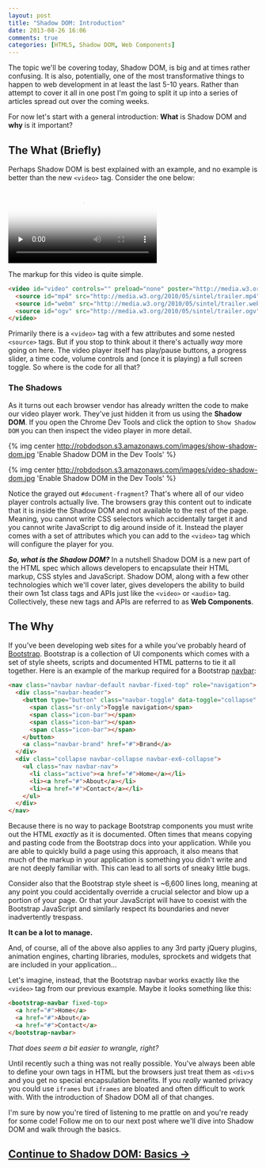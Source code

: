 ```yaml
---
layout: post
title: "Shadow DOM: Introduction"
date: 2013-08-26 16:06
comments: true
categories: [HTML5, Shadow DOM, Web Components]
---
```


The topic we'll be covering today, Shadow DOM, is big and at times rather confusing. It is also, potentially, one of the most transformative things to happen to web development in at least the last 5-10 years. Rather than attempt to cover it all in one post I'm going to split it up into a series of articles spread out over the coming weeks.

For now let's start with a general introduction: **What** is Shadow DOM and **why** is it important?

<!--more-->

## The What (Briefly) <a href="#" id="the-what"></a>

Perhaps Shadow DOM is best explained with an example, and no example is better than the new `<video>` tag. Consider the one below:

<video id="video" controls="" preload="none" poster="http://media.w3.org/2010/05/sintel/poster.png">
  <source id="mp4" src="http://media.w3.org/2010/05/sintel/trailer.mp4" type="video/mp4">
  <source id="webm" src="http://media.w3.org/2010/05/sintel/trailer.webm" type="video/webm">
  <source id="ogv" src="http://media.w3.org/2010/05/sintel/trailer.ogv" type="video/ogg">
</video>

The markup for this video is quite simple.

``` html
<video id="video" controls="" preload="none" poster="http://media.w3.org/2010/05/sintel/poster.png">
  <source id="mp4" src="http://media.w3.org/2010/05/sintel/trailer.mp4" type="video/mp4">
  <source id="webm" src="http://media.w3.org/2010/05/sintel/trailer.webm" type="video/webm">
  <source id="ogv" src="http://media.w3.org/2010/05/sintel/trailer.ogv" type="video/ogg">
</video>
```
Primarily there is a `<video>` tag with a few attributes and some nested `<source>` tags. But if you stop to think about it there's actually *way* more going on here. The video player itself has play/pause buttons, a progress slider, a time code, volume controls and (once it is playing) a full screen toggle. So where is the code for all that?

### The Shadows
<a href="#" id="the-shadows"></a>

As it turns out each browser vendor has already written the code to make our video player work. They've just hidden it from us using the **Shadow DOM**. If you open the Chrome Dev Tools and click the option to `Show Shadow DOM` you can then inspect the video player in more detail.

{% img center http://robdodson.s3.amazonaws.com/images/show-shadow-dom.jpg 'Enable Shadow DOM in the Dev Tools' %}

{% img center http://robdodson.s3.amazonaws.com/images/video-shadow-dom.jpg 'Enable Shadow DOM in the Dev Tools' %}

Notice the grayed out `#document-fragment`? That's where all of our video player controls actually live. The browsers gray this content out to indicate that it is inside the Shadow DOM and not available to the rest of the page. Meaning, you cannot write CSS selectors which accidentally target it and you cannot write JavaScript to dig around inside of it. Instead the player comes with a set of attributes which you can add to the `<video>` tag which will configure the player for you.

***So, what is the Shadow DOM?***
In a nutshell Shadow DOM is a new part of the HTML spec which allows developers to encapsulate their HTML markup, CSS styles and JavaScript. Shadow DOM, along with a few other technologies which we'll cover later, gives developers the ability to build their own 1st class tags and APIs just like the `<video>` or `<audio>` tag. Collectively, these new tags and APIs are referred to as **Web Components**.

## The Why <a href="#" id="the-why"></a>

If you've been developing web sites for a while you've probably heard of [Bootstrap](http://getbootstrap.com/). Bootstrap is a collection of UI components which comes with a set of style sheets, scripts and documented HTML patterns to tie it all together. Here is an example of the markup required for a Bootstrap [navbar](http://getbootstrap.com/components/#navbar):

```html
<nav class="navbar navbar-default navbar-fixed-top" role="navigation">
  <div class="navbar-header">
    <button type="button" class="navbar-toggle" data-toggle="collapse" data-target=".navbar-ex6-collapse">
      <span class="sr-only">Toggle navigation</span>
      <span class="icon-bar"></span>
      <span class="icon-bar"></span>
      <span class="icon-bar"></span>
    </button>
    <a class="navbar-brand" href="#">Brand</a>
  </div>
  <div class="collapse navbar-collapse navbar-ex6-collapse">
    <ul class="nav navbar-nav">
      <li class="active"><a href="#">Home</a></li>
      <li><a href="#">About</a></li>
      <li><a href="#">Contact</a></li>
    </ul>
  </div>
</nav>
```

Because there is no way to package Bootstrap components you must write out the HTML *exactly* as it is documented. Often times that means copying and pasting code from the Bootstrap docs into your application. While you are able to quickly build a page using this approach, it also means that much of the markup in your application is something you didn't write and are not deeply familiar with. This can lead to all sorts of sneaky little bugs.

Consider also that the Bootstrap style sheet is ~6,600 lines long, meaning at any point you could accidentally override a crucial selector and blow up a portion of your page. Or that your JavaScript will have to coexist with the Bootstrap JavaScript and similarly respect its boundaries and never inadvertently trespass.

**It can be a lot to manage.**

And, of course, all of the above also applies to any 3rd party jQuery plugins, animation engines, charting libraries, modules, sprockets and widgets that are included in your application...

Let's imagine, instead, that the Bootstrap navbar works exactly like the `<video>` tag from our previous example. Maybe it looks something like this:

```html
<bootstrap-navbar fixed-top>
  <a href="#">Home</a>
  <a href="#">About</a>
  <a href="#">Contact</a>
</bootstrap-navbar>
```

*That does seem a bit easier to wrangle, right?*

Until recently such a thing was not really possible. You've always been able to define your own tags in HTML but the browsers just treat them as `<div>`s and you get no special encapsulation benefits. If you *really* wanted privacy you could use `iframes` but `iframes` are bloated and often difficult to work with. With the introduction of Shadow DOM all of that changes.

I'm sure by now you're tired of listening to me prattle on and you're ready for some code! Follow me on to our next post where we'll dive into Shadow DOM and walk through the basics.

## [Continue to Shadow DOM: Basics &rarr;](/blog/2013/08/27/shadow-dom-the-basics/)